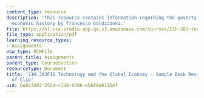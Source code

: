 ```yaml
---
content_type: resource
description: 'This resource contains information regarding the poverty of clio: resurrecting
  economic history by francesco boldizzoni.'
file: https://ol-ocw-studio-app-qa.s3.amazonaws.com/courses/21h-383-technology-and-the-global-economy-1000-2000-fall-2016/6e6b3493352dc1d88706eb6f8eb111ef_MIT21H_383F16_PovertyClio.pdf
file_type: application/pdf
learning_resource_types:
- Assignments
ocw_type: OCWFile
parent_title: Assignments
parent_type: CourseSection
resourcetype: Document
title: '21H.383F16 Technology and the Global Economy - Sample Book Review: Poverty
  of Clio'
uid: 6e6b3493-352d-c1d8-8706-eb6f8eb111ef
---
```

